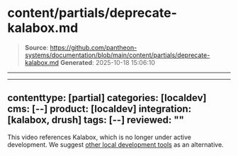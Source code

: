 # content/partials/deprecate-kalabox.md

> **Source**: https://github.com/pantheon-systems/documentation/blob/main/content/partials/deprecate-kalabox.md
> **Generated**: 2025-10-18 15:06:10

---

---
contenttype: [partial]
categories: [localdev]
cms: [--]
product: [localdev]
integration: [kalabox, drush]
tags: [--]
reviewed: ""
---

<Alert title="Warning" type="danger">

This video references Kalabox, which is no longer under active development. We suggest [other local development tools](/guides/local-development) as an alternative.

</Alert>
